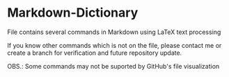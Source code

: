 # Markdown-Dictionary
File contains several commands in Markdown using LaTeX text processing

If you know other commands which is not on the file, please contact me or create a branch for verification and future repository update.

OBS.: Some commands may not be suported by GitHub's file visualization
